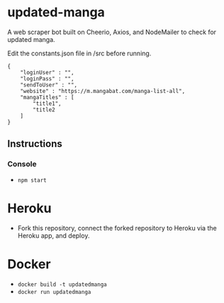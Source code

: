 # updated-manga
A web scraper bot built on Cheerio, Axios, and NodeMailer to check for updated manga.

Edit the constants.json file in /src before running.

```
{
    "loginUser" : "",
    "loginPass" : "",
    "sendToUser" : "",
    "website" : "https://m.mangabat.com/manga-list-all", 
    "mangaTitles" : [
        "title1",
        "title2
    ]
}
```

## Instructions

### Console

- `npm start`

# Heroku 

- Fork this repository, connect the forked repository to Heroku via the Heroku app, and deploy.

# Docker

- `docker build -t updatedmanga`
- `docker run updatedmanga`
